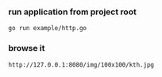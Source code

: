 
### run application from project root

	go run example/http.go
	

### browse it
	
	http://127.0.0.1:8080/img/100x100/kth.jpg
	